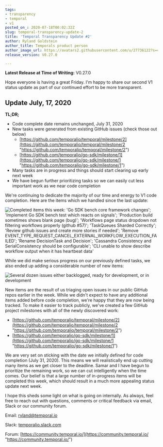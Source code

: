 ```yaml
---
tags:
- transparency
- temporal
- v1
posted_on_: 2020-07-18T00:02:32Z
slug: temporal-transparency-update-2
title: 'Temporal Transparency Update #2'
author: Ryland Goldstein
author_title: Temporals product person
author_image_url: https://avatars2.githubusercontent.com/u/27736122?s=460&u=7b6a3e58ec7ed7157f23f51e91a2f4cd2028d606&v=4
release_version: V0.27.0

---
```

<!--truncate-->

**Latest Release at Time of Writing:** V0.27.0

Hope everyone is having a great Friday. I'm happy to share our second V1 status update as part of our continued effort to be more transparent.

## Update July, 17, 2020

**TL;DR;**

* Code complete date remains unchanged, July 31, 2020
* New tasks were generated from existing GitHub issues (check those out below)
  * [https://github.com/temporalio/temporal/milestone/2](https://github.com/temporalio/temporal/milestone/2 "https://github.com/temporalio/temporal/milestone/2")
  * [https://github.com/temporalio/go-sdk/milestone/1](https://github.com/temporalio/go-sdk/milestone/1 "https://github.com/temporalio/go-sdk/milestone/1")
* Many tasks are in progress and things should start clearing up early next week
* We have begun further prioritizing tasks so we can easily cut less important work as we near code completion

We're continuing to dedicate the majority of our time and energy to V1 code completion. Here are the items which we handled since the last update:

![Completed items this week: 'Go SDK bench core framework changes'; 'Implement Go SDK bench test which reacts on signals'; 'Production build sometimes shows blank page (bug)'; 'Workflows page status dropdown not filtering workflows properly (github #57)'; 'TaskQueues Sharded Correctly'; 'Review github issues and create more stories if needed'; 'Remove EVENT_TYPE_REQUEST_CANCEL_EXTERNAL_WORKFLOW_EXECUTION_FAILED'; 'Rename DecisionTask and Decision'; 'Cassandra Consistency and SerialConsistency should be configurable'; 'CLI unable to show describe workflow output when it has heartbeat data'](/cms/dsadsd.png)

While we did make serious progress on our previously defined tasks, we also ended up adding a considerable number of new items:

![Several dozen issues either backlogged, ready for development, or in development](/cms/screen-shot-2020-07-17-at-4-37-37-pm.png)

New items are the result of us triaging open issues in our public GitHub repos earlier in the week. While we didn't expect to have any additional items added before code completion, we're happy that they are now being tracked. To make it easier to track publicly, we've created a few GitHub project milestones with all of the newly discovered work:

* [https://github.com/temporalio/temporal/milestone/2](https://github.com/temporalio/temporal/milestone/2 "https://github.com/temporalio/temporal/milestone/2")
* [https://github.com/temporalio/go-sdk/milestone/1](https://github.com/temporalio/go-sdk/milestone/1 "https://github.com/temporalio/go-sdk/milestone/1")

We are very set on sticking with the date we initially defined for code completion (July 31, 2020). This means we will realistically end up cutting many items as we get closer to the deadline. Samar and I have begun to prioritize the remaining work, so we can cut intelligently when the time comes. Our belief is that a large number of in-progress items will be completed this week, which should result in a much more appealing status update next week.

I hope this sheds some light on what is going on internally. As always, feel free to reach out with questions, comments or critical feedback via email, Slack or our community forum.

Email: [ryland@temporal.io](mailto:ryland@temporal.io)

Slack: [temporalio.slack.com](https://join.slack.com/t/temporalio/shared_invite/zt-onhti57l-J0bl~Tr7MqSUnIc1upjRkw)

Forum: [https://community.temporal.io/](https://community.temporal.io/ "https://community.temporal.io/")
